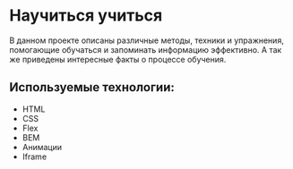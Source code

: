 # Научиться учиться
В данном проекте описаны различные методы, техники и упражнения, помогающие обучаться и запоминать информацию эффективно. А так же приведены интересные факты о процессе обучения.
## **Используемые технологии:**
* HTML
* CSS
* Flex
* BEM
* Анимации
* Iframe
